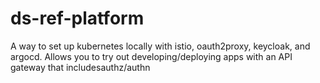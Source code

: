 # ds-ref-platform
A way to set up kubernetes locally with istio, oauth2proxy, keycloak, and argocd. Allows you to try out developing/deploying apps with an API gateway that includesauthz/authn
